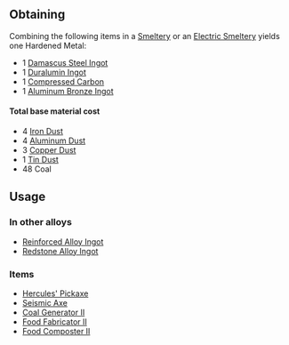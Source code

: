 
## Obtaining

Combining the following items in a [Smeltery](https://github.com/Slimefun/Slimefun4/wiki/Smeltery) or an [Electric Smeltery](https://github.com/Slimefun/Slimefun4/wiki/Electric-Smeltery) yields one Hardened Metal:

* 1 [Damascus Steel Ingot](https://github.com/Slimefun/Slimefun4/wiki/Damascus-Steel-Ingot)
* 1 [Duralumin Ingot](https://github.com/Slimefun/Slimefun4/wiki/Duralumin-Ingot)
* 1 [Compressed Carbon](https://github.com/Slimefun/Slimefun4/wiki/Carbon)
* 1 [Aluminum Bronze Ingot](https://github.com/Slimefun/Slimefun4/wiki/Aluminum-Bronze-Ingot)

#### Total base material cost

* 4 [Iron Dust](https://github.com/Slimefun/Slimefun4/wiki/Iron-Dust)
* 4 [Aluminum Dust](https://github.com/Slimefun/Slimefun4/wiki/Aluminum-Dust)
* 3 [Copper Dust](https://github.com/Slimefun/Slimefun4/wiki/Copper-Dust)
* 1 [Tin Dust](https://github.com/Slimefun/Slimefun4/wiki/Tin-Dust)
* 48 Coal

## Usage

### In other alloys

* [Reinforced Alloy Ingot](https://github.com/Slimefun/Slimefun4/wiki/Reinforced-Alloy-Ingot)
* [Redstone Alloy Ingot](https://github.com/Slimefun/Slimefun4/wiki/Redstone-Alloy-Ingot)

### Items

* [Hercules' Pickaxe](https://github.com/Slimefun/Slimefun4/wiki/Hercules'-Pickaxe)
* [Seismic Axe](https://github.com/Slimefun/Slimefun4/wiki/Seismic-Axe)
* [Coal Generator II](https://github.com/Slimefun/Slimefun4/wiki/Coal-Generator)
* [Food Fabricator II](https://github.com/Slimefun/Slimefun4/wiki/Food-Fabricator)
* [Food Composter II](https://github.com/Slimefun/Slimefun4/wiki/Food-Composter)
